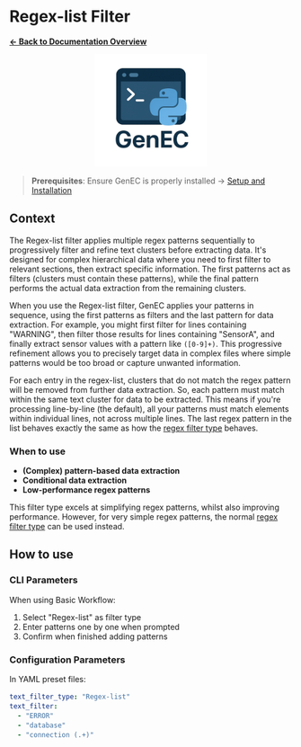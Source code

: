 # Regex-list Filter

**[← Back to Documentation Overview](../overview.md)**

<div align="center">
  <img src="../assets/logo/GenEC-logo-transparent.png" alt="GenEC Logo" width="200"/>
</div>

> **Prerequisites**: Ensure GenEC is properly installed → [Setup and Installation](../setup.md)

## Context

The Regex-list filter applies multiple regex patterns sequentially to progressively filter and refine text clusters before extracting data. It's designed for complex hierarchical data where you need to first filter to relevant sections, then extract specific information. The first patterns act as filters (clusters must contain these patterns), while the final pattern performs the actual data extraction from the remaining clusters.

When you use the Regex-list filter, GenEC applies your patterns in sequence, using the first patterns as filters and the last pattern for data extraction. For example, you might first filter for lines containing "WARNING", then filter those results for lines containing "SensorA", and finally extract sensor values with a pattern like `([0-9]+)`. This progressive refinement allows you to precisely target data in complex files where simple patterns would be too broad or capture unwanted information.

For each entry in the regex-list, clusters that do not match the regex pattern will be removed from further data extraction. So, each pattern must match within the same text cluster for data to be extracted. This means if you're processing line-by-line (the default), all your patterns must match elements within individual lines, not across multiple lines. The last regex pattern in the list behaves exactly the same as how the [regex filter type](regex.md) behaves.

### When to use
- **(Complex) pattern-based data extraction**
- **Conditional data extraction**
- **Low-performance regex patterns**

This filter type excels at simplifying regex patterns, whilst also improving performance. However, for very simple regex patterns, the normal [regex filter type](regex.md) can be used instead.

## How to use

### CLI Parameters
When using Basic Workflow:
1. Select "Regex-list" as filter type
2. Enter patterns one by one when prompted
3. Confirm when finished adding patterns

### Configuration Parameters
In YAML preset files:
```yaml
text_filter_type: "Regex-list"
text_filter:
  - "ERROR"
  - "database"
  - "connection (.+)"
```
